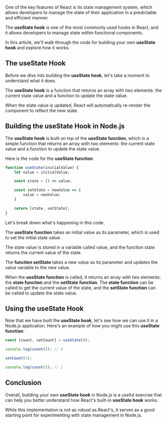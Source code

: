 One of the key features of React is its state management system, which allows developers to manage the state of their application in a predictable and efficient manner. 

The **useState hook** is one of the most commonly used hooks in React, and it allows developers to manage state within functional components. 

In this article, we'll walk through the code for building your own **useState hook** and explore how it works.

## The useState Hook

Before we dive into building the **useState hook**, let's take a moment to understand what it does. 

The **useState hook** is a function that returns an array with two elements: the current state value and a function to update the state value. 

When the state value is updated, React will automatically re-render the component to reflect the new state.

## Building the useState Hook in Node.js

The **useState hook** is built on top of the **useState function**, which is a simple function that returns an array with two elements: the current state value and a function to update the state value. 

Here is the code for the **useState function**:

```js
function useState(initialValue) {
    let value = initialValue;

    const state = () => value;

    const setState = newValue => {
        value = newValue;
    }

    return [state, setState];
}
```

Let's break down what's happening in this code. 

The **useState function** takes an initial value as its parameter, which is used to set the initial state value. 

The state value is stored in a variable called value, and the function state returns the current value of the state. 

The **function setState** takes a new value as its parameter and updates the value variable to the new value.

When the **useState function** is called, it returns an array with two elements: the **state function** and the **setState function**. The **state function** can be called to get the current value of the state, and the **setState function** can be called to update the state value.

## Using the useState Hook

Now that we have built the **useState hook**, let's see how we can use it in a Node.js application. Here's an example of how you might use this **useState function**:

```js
const [count, setCount] = useState(0);

console.log(count()); // 0

setCount(1);

console.log(count()); // 1
```


## Conclusion

Overall, building your own **useState hook** in Node.js is a useful exercise that can help you better understand how React's built-in **useState hook** works. 

While this implementation is not as robust as React's, it serves as a good starting point for experimenting with state management in Node.js.